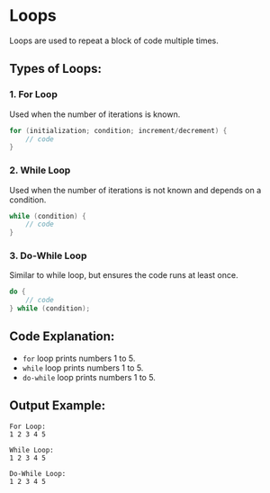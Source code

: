 # Loops

Loops are used to repeat a block of code multiple times.

## Types of Loops:

### 1. For Loop
Used when the number of iterations is known.

```cpp
for (initialization; condition; increment/decrement) {
    // code
}
```

### 2. While Loop
Used when the number of iterations is not known and depends on a condition.

```cpp
while (condition) {
    // code
}
```

### 3. Do-While Loop
Similar to while loop, but ensures the code runs at least once.

```cpp
do {
    // code
} while (condition);
```

## Code Explanation:
- `for` loop prints numbers 1 to 5.
- `while` loop prints numbers 1 to 5.
- `do-while` loop prints numbers 1 to 5.

## Output Example:
```
For Loop:
1 2 3 4 5 

While Loop:
1 2 3 4 5 

Do-While Loop:
1 2 3 4 5 
```